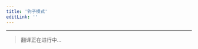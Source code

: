 ```yaml
---
title: '钩子模式'
editLink: ''
---
```


<script setup>
import ArticleTitle from '../components/ArticleTitle.vue'
</script>

<article-title title="钩子模式" sub="使用函数在应用中的多个组件之间重用有状态逻辑" />

---

> 翻译正在进行中...
